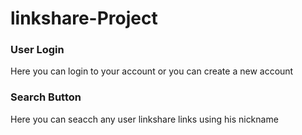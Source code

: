 # linkshare-Project
 ### User Login ###
 Here you can login to your account or you can create a new account
 ### Search Button ###
 Here you can seacch any user linkshare links using his nickname
 
